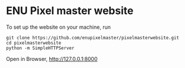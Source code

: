 # ENU Pixel master website

To set up the website on your machine, run
```
git clone https://github.com/enupixelmaster/pixelmasterwebsite.git
cd pixelmasterwebsite
python -m SimpleHTTPServer
```

Open in Browser, http://127.0.0.1:8000

